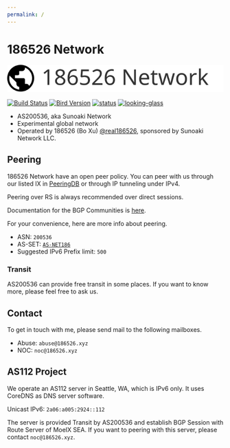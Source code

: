 ```yaml
---
permalink: /
---
```


# 186526 Network

![logo](logo/dark.svg)

[![Build Status](https://ci.186526.xyz/api/badges/186526/net186-config/status.svg)](https://ci.186526.xyz/186526/net186-config)
[![Bird Version](https://img.shields.io/badge/bird-%3E%3D%202.0.10-blue)](https://git.186526.xyz/186526/net186-config)
[![status](https://img.shields.io/badge/status-operational-sucess)](https://uptime.186526.net)
[![looking-glass](https://img.shields.io/badge/looking%20glass-available%20at%20lg.186526.net-blue)](https://lg.186526.net/)

- AS200536, aka Sunoaki Network
- Experimental global network
- Operated by 186526 (Bo Xu) [@real186526](https://186526.xyz), sponsored by Sunoaki Network LLC.

## Peering

186526 Network have an open peer policy. You can peer with us through our listed IX in [PeeringDB](https://www.peeringdb.com/net/31778) or through IP tunneling under IPv4.

Peering over RS is always recommended over direct sessions.

Documentation for the BGP Communities is [here](/communities).

For your convenience, here are more info about peering.

- ASN: `200536`
- AS-SET: [`AS-NET186`](https://git.186526.xyz/186526/net186-as-set#details-for-as-set)
- Suggested IPv6 Prefix limit: `500`

### Transit

AS200536 can provide free transit in some places. If you want to know more, please feel free to ask us.

## Contact

To get in touch with me, please send mail to the following mailboxes.

- Abuse: `abuse@186526.xyz`
- NOC: `noc@186526.xyz`

## AS112 Project

We operate an AS112 server in Seattle, WA, which is IPv6 only.
It uses CoreDNS as DNS server software.

Unicast IPv6: `2a06:a005:2924::112`

The server is provided Transit by AS200536 and establish BGP Session with Route Server of MoeIX SEA.
If you want to peering with this server, please contact `noc@186526.xyz`.
